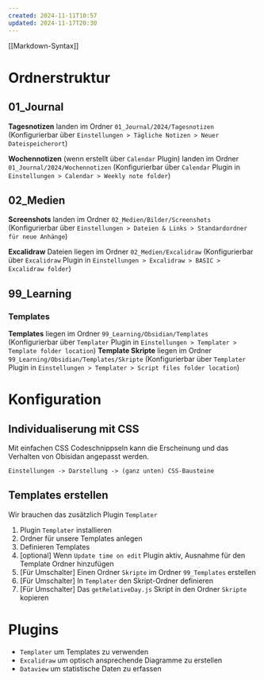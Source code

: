 ```yaml
---
created: 2024-11-11T10:57
updated: 2024-11-17T20:30
---
```

[[Markdown-Syntax]]

# Ordnerstruktur
## 01_Journal

**Tagesnotizen** landen im Ordner `01_Journal/2024/Tagesnotizen`
(Konfigurierbar über `Einstellungen > Tägliche Notizen > Neuer Dateispeicherort`)

**Wochennotizen** (wenn erstellt über `Calendar` Plugin) landen im Ordner `01_Journal/2024/Wochennotizen`
(Konfigurierbar über `Calendar` Plugin in `Einstellungen > Calendar > Weekly note folder`)

## 02_Medien

**Screenshots** landen im Ordner `02_Medien/Bilder/Screenshots`
(Konfigurierbar über `Einstellungen > Dateien & Links > Standardordner für neue Anhänge`)

**Excalidraw** Dateien liegen im Ordner `02_Medien/Excalidraw`
(Konfigurierbar über `Excalidraw` Plugin in `Einstellungen > Excalidraw > BASIC > Excalidraw folder`)

## 99_Learning
### Templates

**Templates** liegen im Ordner `99_Learning/Obsidian/Templates`
(Konfigurierbar über `Templater` Plugin in `Einstellungen > Templater > Template folder location`)
**Template Skripte** liegen im Ordner `99_Learning/Obsidian/Templates/Skripte`
(Konfigurierbar über `Templater` Plugin in `Einstellungen > Templater > Script files folder location`)


# Konfiguration
## Individualiserung mit CSS
Mit einfachen CSS Codeschnippseln kann die Erscheinung und das Verhalten von Obisidan angepasst werden.

`Einstellungen -> Darstellung -> (ganz unten) CSS-Bausteine`

## Templates erstellen
Wir brauchen das zusätzlich Plugin `Templater`

1. Plugin `Templater` installieren
2. Ordner für unsere Templates anlegen
3. Definieren Templates
4. [optional] Wenn `Update time on edit` Plugin aktiv, Ausnahme für den Template Ordner hinzufügen
5. [Für Umschalter] Einen Ordner `Skripte` im Ordner `99_Templates` erstellen
6. [Für Umschalter] In `Templater` den Skript-Ordner definieren
7. [Für Umschalter] Das `getRelativeDay.js` Skript in den Ordner `Skripte` kopieren

# Plugins
* `Templater` um Templates zu verwenden
* `Excalidraw` um optisch ansprechende Diagramme zu erstellen
* `Dataview` um statistische Daten zu erfassen